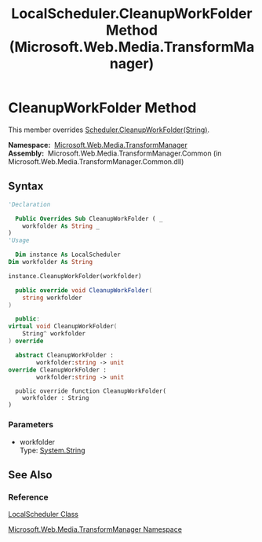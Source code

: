 ﻿---
title: LocalScheduler.CleanupWorkFolder Method  (Microsoft.Web.Media.TransformManager)
TOCTitle: CleanupWorkFolder Method
ms:assetid: M:Microsoft.Web.Media.TransformManager.LocalScheduler.CleanupWorkFolder(System.String)
ms:mtpsurl: https://msdn.microsoft.com/en-us/library/microsoft.web.media.transformmanager.localscheduler.cleanupworkfolder(v=VS.90)
ms:contentKeyID: 46408418
ms.date: 06/14/2012
mtps_version: v=VS.90
f1_keywords:
- Microsoft.Web.Media.TransformManager.LocalScheduler.CleanupWorkFolder
dev_langs:
- csharp
- jscript
- vb
- FSharp
- cpp
api_location:
- Microsoft.Web.Media.TransformManager.Common.dll
api_name:
- Microsoft.Web.Media.TransformManager.LocalScheduler.CleanupWorkFolder
api_type:
- Managed
topic_type:
- apiref
- kbSyntax
product_family_name: VS
ROBOTS: INDEX,FOLLOW
---

# CleanupWorkFolder Method

This member overrides [Scheduler.CleanupWorkFolder(String)](scheduler-cleanupworkfolder-method-microsoft-web-media-transformmanager.md).

**Namespace:**  [Microsoft.Web.Media.TransformManager](microsoft-web-media-transformmanager-namespace.md)  
**Assembly:**  Microsoft.Web.Media.TransformManager.Common (in Microsoft.Web.Media.TransformManager.Common.dll)

## Syntax

```vb
'Declaration

  Public Overrides Sub CleanupWorkFolder ( _
    workfolder As String _
)
'Usage

  Dim instance As LocalScheduler
Dim workfolder As String

instance.CleanupWorkFolder(workfolder)
```

```csharp
  public override void CleanupWorkFolder(
    string workfolder
)
```

```cpp
  public:
virtual void CleanupWorkFolder(
    String^ workfolder
) override
```

``` fsharp
  abstract CleanupWorkFolder : 
        workfolder:string -> unit 
override CleanupWorkFolder : 
        workfolder:string -> unit 
```

```jscript
  public override function CleanupWorkFolder(
    workfolder : String
)
```

### Parameters

  - workfolder  
    Type: [System.String](https://msdn.microsoft.com/library/s1wwdcbf)  

## See Also

### Reference

[LocalScheduler Class](localscheduler-class-microsoft-web-media-transformmanager.md)

[Microsoft.Web.Media.TransformManager Namespace](microsoft-web-media-transformmanager-namespace.md)

